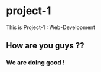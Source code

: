 # project-1
This is Project-1 : Web-Development
<h2>How are you guys ??</h2>
<h3>We are doing good !</h3>

